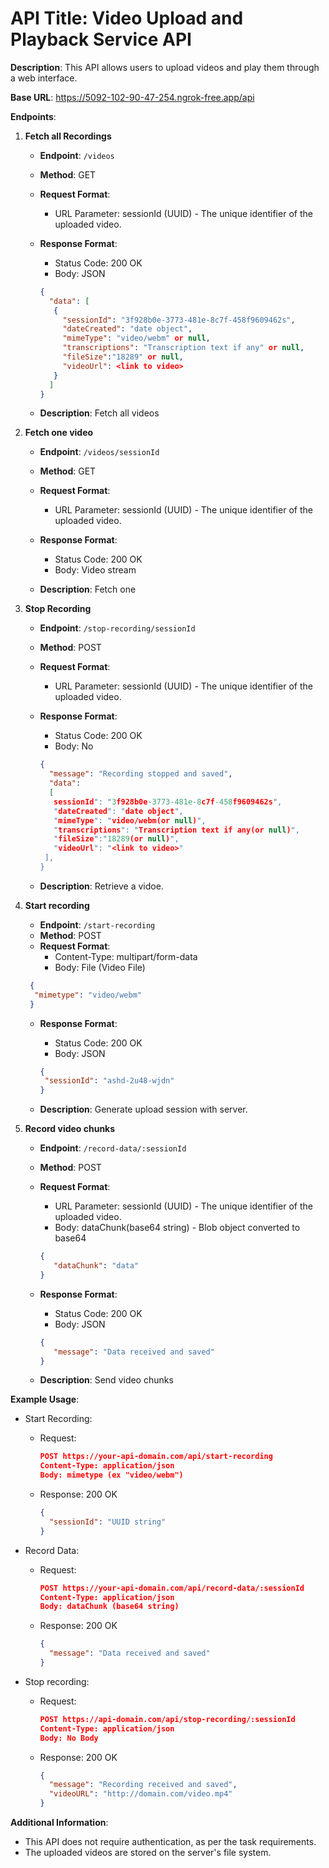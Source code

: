 # API Title: Video Upload and Playback Service API

**Description**: This API allows users to upload videos and play them through a web interface.

**Base URL**: <https://5092-102-90-47-254.ngrok-free.app/api>

**Endpoints**:

1. **Fetch all Recordings**
   - **Endpoint**: `/videos`
   - **Method**: GET
   - **Request Format**:
     - URL Parameter: sessionId (UUID) - The unique identifier of the uploaded video.
   - **Response Format**:
     - Status Code: 200 OK
     - Body: JSON

     ```json
     {
       "data": [
        {
          "sessionId": "3f928b0e-3773-481e-8c7f-458f9609462s",
          "dateCreated": "date object",
          "mimeType": "video/webm" or null,
          "transcriptions": "Transcription text if any" or null,
          "fileSize":"18289" or null,
          "videoUrl": <link to video>
        }
       ]
     }
     ```

   - **Description**: Fetch all videos

2. **Fetch one video**
   - **Endpoint**: `/videos/sessionId`
   - **Method**: GET
   - **Request Format**:
     - URL Parameter: sessionId (UUID) - The unique identifier of the uploaded video.
   - **Response Format**:
     - Status Code: 200 OK
     - Body: Video stream

   - **Description**: Fetch one

3. **Stop Recording**
   - **Endpoint**: `/stop-recording/sessionId`
   - **Method**: POST
   - **Request Format**:
     - URL Parameter: sessionId (UUID) - The unique identifier of the uploaded video.
   - **Response Format**:
     - Status Code: 200 OK
     - Body: No

     ```json
     {
       "message": "Recording stopped and saved",
       "data":
       [
        sessionId": "3f928b0e-3773-481e-8c7f-458f9609462s",
        "dateCreated": "date object",
        "mimeType": "video/webm(or null)",
        "transcriptions": "Transcription text if any(or null)",
        "fileSize":"18289(or null)",
        "videoUrl": "<link to video>"
      ],
     }
     ```

   - **Description**: Retrieve a vidoe.

4. **Start recording**
   - **Endpoint**: `/start-recording`
   - **Method**: POST
   - **Request Format**:
     - Content-Type: multipart/form-data
     - Body: File (Video File)

    ```json
     {
      "mimetype": "video/webm"
     }
     ```

   - **Response Format**:
     - Status Code: 200 OK
     - Body: JSON

     ```json
     {
      "sessionId": "ashd-2u48-wjdn"
     }

   - **Description**: Generate upload session with server.

5. **Record video chunks**
   - **Endpoint**: `/record-data/:sessionId`
   - **Method**: POST
   - **Request Format**:
     - URL Parameter: sessionId (UUID) - The unique identifier of the uploaded video.
     - Body: dataChunk(base64 string) - Blob object converted to base64

     ```json
     {
        "dataChunk": "data"
     }
     ```

   - **Response Format**:
     - Status Code: 200 OK
     - Body: JSON

     ```json
     {
        "message": "Data received and saved"
     }
     ```

   - **Description**: Send video chunks

**Example Usage**:

- Start Recording:
  - Request:

    ```json
    POST https://your-api-domain.com/api/start-recording
    Content-Type: application/json
    Body: mimetype (ex "video/webm")
    ```

  - Response:
  200 OK

    ```json
    {
      "sessionId": "UUID string"
    }
    ```

- Record Data:
  - Request:

    ```json
    POST https://your-api-domain.com/api/record-data/:sessionId
    Content-Type: application/json
    Body: dataChunk (base64 string)
    ```

  - Response:
  200 OK

    ```json
    {
      "message": "Data received and saved"
    }
    ```

- Stop recording:
  - Request:

    ```json
    POST https://api-domain.com/api/stop-recording/:sessionId
    Content-Type: application/json
    Body: No Body
    ```

  - Response:
  200 OK

    ```json
    {
      "message": "Recording received and saved",
      "videoURL": "http://domain.com/video.mp4"
    }
    ```

**Additional Information**:

- This API does not require authentication, as per the task requirements.
- The uploaded videos are stored on the server's file system.
